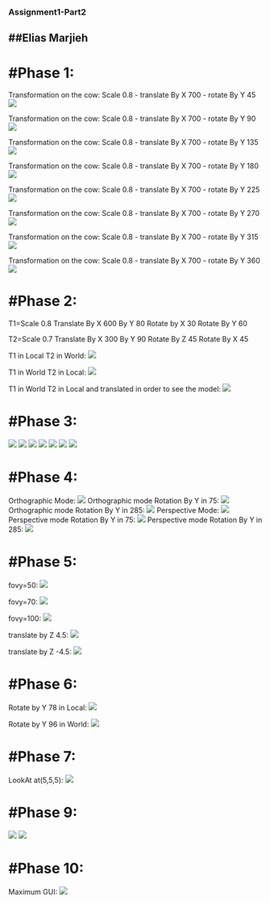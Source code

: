 ### Assignment1-Part2

\#\#Elias Marjieh
-----------------

\#Phase 1:
==========

Transformation on the cow: Scale 0.8 - translate By X 700 - rotate By Y
45
![](https://github.com/HaifaGraphicsCourses/computergraphics2021-eliass/blob/master/SuibAssignment3/Assignment1-SubAssignment3-Phase1/Scale0.8-translateByX700-rotateByY45.JPG)

Transformation on the cow: Scale 0.8 - translate By X 700 - rotate By Y
90
![](https://github.com/HaifaGraphicsCourses/computergraphics2021-eliass/blob/master/SuibAssignment3/Assignment1-SubAssignment3-Phase1/Scale0.8-translateByX700-rotateByY90.JPG)

Transformation on the cow: Scale 0.8 - translate By X 700 - rotate By Y
135
![](https://github.com/HaifaGraphicsCourses/computergraphics2021-eliass/blob/master/SuibAssignment3/Assignment1-SubAssignment3-Phase1/Scale0.8-translateByX700-rotateByY135.JPG)

Transformation on the cow: Scale 0.8 - translate By X 700 - rotate By Y
180
![](https://github.com/HaifaGraphicsCourses/computergraphics2021-eliass/blob/master/SuibAssignment3/Assignment1-SubAssignment3-Phase1/Scale0.8-translateByX700-rotateByY180.JPG)

Transformation on the cow: Scale 0.8 - translate By X 700 - rotate By Y
225
![](https://github.com/HaifaGraphicsCourses/computergraphics2021-eliass/blob/master/SuibAssignment3/Assignment1-SubAssignment3-Phase1/Scale0.8-translateByX700-rotateByY225.JPG)

Transformation on the cow: Scale 0.8 - translate By X 700 - rotate By Y
270
![](https://github.com/HaifaGraphicsCourses/computergraphics2021-eliass/blob/master/SuibAssignment3/Assignment1-SubAssignment3-Phase1/Scale0.8-translateByX700-rotateByY270.JPG)

Transformation on the cow: Scale 0.8 - translate By X 700 - rotate By Y
315
![](https://github.com/HaifaGraphicsCourses/computergraphics2021-eliass/blob/master/SuibAssignment3/Assignment1-SubAssignment3-Phase1/Scale0.8-translateByX700-rotateByY315.JPG)

Transformation on the cow: Scale 0.8 - translate By X 700 - rotate By Y
360
![](https://github.com/HaifaGraphicsCourses/computergraphics2021-eliass/blob/master/SuibAssignment3/Assignment1-SubAssignment3-Phase1/Scale0.8-translateByX700-rotateByY360.JPG)

\#Phase 2:
==========

T1=Scale 0.8 Translate By X 600 By Y 80 Rotate by X 30 Rotate By Y 60

T2=Scale 0.7 Translate By X 300 By Y 90 Rotate By Z 45 Rotate By X 45

T1 in Local T2 in World:
![](https://github.com/HaifaGraphicsCourses/computergraphics2021-eliass/blob/master/SuibAssignment3/Assignment1-SubAssignment3-Phase2/T1LT2W.JPG)

T1 in World T2 in Local:
![](https://github.com/HaifaGraphicsCourses/computergraphics2021-eliass/blob/master/SuibAssignment3/Assignment1-SubAssignment3-Phase2/T1WT2LWithNoExtra.JPG)

T1 in World T2 in Local and translated in order to see the model:
![](https://github.com/HaifaGraphicsCourses/computergraphics2021-eliass/blob/master/SuibAssignment3/Assignment1-SubAssignment3-Phase2/T1WT2LWith700Translate%20inLocal.JPG)

\#Phase 3:
==========

![](https://github.com/HaifaGraphicsCourses/computergraphics2021-eliass/blob/master/SuibAssignment3/Assignment1-SubAssignment3-Phase3/LoadedModel.JPG)
![](https://github.com/HaifaGraphicsCourses/computergraphics2021-eliass/blob/master/SuibAssignment3/Assignment1-SubAssignment3-Phase3/ModelWithVertexNormals.JPG)
![](https://github.com/HaifaGraphicsCourses/computergraphics2021-eliass/blob/master/SuibAssignment3/Assignment1-SubAssignment3-Phase3/ModelWithFaceAndVertexNormals.JPG)
![](https://github.com/HaifaGraphicsCourses/computergraphics2021-eliass/blob/master/SuibAssignment3/Assignment1-SubAssignment3-Phase3/ModelWithFaceAndVertexNormalsAndBoundingBox.JPG)
![](https://github.com/HaifaGraphicsCourses/computergraphics2021-eliass/blob/master/SuibAssignment3/Assignment1-SubAssignment3-Phase3/ModelWithFaceAndVertexNormalsAndBoundingBoxGUI-Included.JPG)
![](https://github.com/HaifaGraphicsCourses/computergraphics2021-eliass/blob/master/SuibAssignment3/Assignment1-SubAssignment3-Phase3/ModelWithFaceAndVertexNormalsAndBoundingBoxTranslatedGUI-Included.JPG)
![](https://github.com/HaifaGraphicsCourses/computergraphics2021-eliass/blob/master/SuibAssignment3/Assignment1-SubAssignment3-Phase3/ModelWithFaceAndVertexNormalsAndBoundingBoxTranslatedInX.JPG)

\#Phase 4:
==========

Orthographic Mode:
![](https://github.com/HaifaGraphicsCourses/computergraphics2021-eliass/blob/master/SuibAssignment3/Assignment1-SubAssignment3-Phase4/Cow-Orthographic.JPG)
Orthographic mode Rotation By Y in 75:
![](https://github.com/HaifaGraphicsCourses/computergraphics2021-eliass/blob/master/SuibAssignment3/Assignment1-SubAssignment3-Phase4/Cow-Orthographic-RotatedByY75.JPG)
Orthographic mode Rotation By Y in 285:
![](https://github.com/HaifaGraphicsCourses/computergraphics2021-eliass/blob/master/SuibAssignment3/Assignment1-SubAssignment3-Phase4/Cow-Orthographic-RotatedByY285.JPG)
Perspective Mode:
![](https://github.com/HaifaGraphicsCourses/computergraphics2021-eliass/blob/master/SuibAssignment3/Assignment1-SubAssignment3-Phase4/Cow-Perspective.JPG)
Perspective mode Rotation By Y in 75:
![](https://github.com/HaifaGraphicsCourses/computergraphics2021-eliass/blob/master/SuibAssignment3/Assignment1-SubAssignment3-Phase4/Cow-Perspective-RotatedByY75.JPG)
Perspective mode Rotation By Y in 285:
![](https://github.com/HaifaGraphicsCourses/computergraphics2021-eliass/blob/master/SuibAssignment3/Assignment1-SubAssignment3-Phase4/Cow-Perspective-RotatedByY285.JPG)

\#Phase 5:
==========

fovy=50:
![](https://github.com/HaifaGraphicsCourses/computergraphics2021-eliass/blob/master/SuibAssignment3/Assignment1-SubAssignment3-Phase5/Cow-FOV50.JPG)

fovy=70:
![](https://github.com/HaifaGraphicsCourses/computergraphics2021-eliass/blob/master/SuibAssignment3/Assignment1-SubAssignment3-Phase5/Cow-FOV70.JPG)

fovy=100:
![](https://github.com/HaifaGraphicsCourses/computergraphics2021-eliass/blob/master/SuibAssignment3/Assignment1-SubAssignment3-Phase5/Cow-FOV100.JPG)

translate by Z 4.5:
![](https://github.com/HaifaGraphicsCourses/computergraphics2021-eliass/blob/master/SuibAssignment3/Assignment1-SubAssignment3-Phase5/Cow-CamtranslateByZ4.5.JPG)

translate by Z -4.5:
![](https://github.com/HaifaGraphicsCourses/computergraphics2021-eliass/blob/master/SuibAssignment3/Assignment1-SubAssignment3-Phase5/Cow-CamtranslateByZ-4.5.JPG)

\#Phase 6:
==========

Rotate by Y 78 in Local:
![](https://github.com/HaifaGraphicsCourses/computergraphics2021-eliass/blob/master/SuibAssignment3/Assignment1-SubAssignment3-Phase6/CowRotateLocal78.JPG)

Rotate by Y 96 in World:
![](https://github.com/HaifaGraphicsCourses/computergraphics2021-eliass/blob/master/SuibAssignment3/Assignment1-SubAssignment3-Phase6/CowRotateWorld96.JPG)

\#Phase 7:
==========

LookAt at(5,5,5):
![](https://github.com/HaifaGraphicsCourses/computergraphics2021-eliass/blob/master/SuibAssignment3/Assignment1-SubAssignment3-Phase7/Cow-LookAt-(5%2C5%2C5).JPG)

\#Phase 9:
==========

![](https://github.com/HaifaGraphicsCourses/computergraphics2021-eliass/blob/master/SuibAssignment3/Assignment1-SubAssignment3-Phase9/WindowResize1.JPG)
![](https://github.com/HaifaGraphicsCourses/computergraphics2021-eliass/blob/master/SuibAssignment3/Assignment1-SubAssignment3-Phase9/WindowResize2.JPG)

\#Phase 10:
===========

Maximum GUI:
![](https://github.com/HaifaGraphicsCourses/computergraphics2021-eliass/blob/master/SuibAssignment3/Assignment1-SubAssignment3-Phase10/GUI.JPG)
